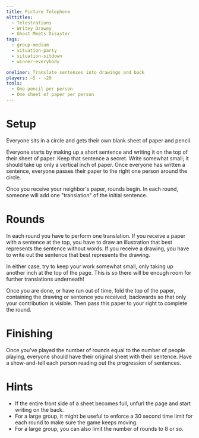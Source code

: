 ```yaml
---
title: Picture Telephone
alttitles:
  - Telestrations
  - Writey Drawey
  - Ghost Meets Disaster
tags:
  - group-medium
  - situation-party
  - situation-sitdown
  - winner-everybody

oneliner: Translate sentences into drawings and back
players: ~5 - ~20
tools:
  - One pencil per person
  - One sheet of paper per person
---
```

# Setup
Everyone sits in a circle and gets their own blank sheet of paper and pencil.

Everyone starts by making up a short sentence and writing it on the top of their sheet of paper. Keep that sentence a secret. Write somewhat small; it should take up only a vertical inch of paper. Once everyone has written a sentence, everyone passes their paper to the right one person around the circle.

Once you receive your neighbor's paper, rounds begin. In each round, someone will add one "translation" of the initial sentence.

# Rounds
In each round you have to perform one translation. If you receive a paper with a sentence at the top, you have to draw an illustration that best represents the sentence without words. If you receive a drawing, you have to write out the sentence that best represents the drawing.

In either case, try to keep your work somewhat small, only taking up another inch at the top of the page. This is so there will be enough room for further translations underneath!

Once you are done, or have run out of time, fold the top of the paper, containing the drawing or sentence you received, backwards so that only your contribution is visible. Then pass this paper to your right to complete the round.

# Finishing
Once you've played the number of rounds equal to the number of people playing, everyone should have their original sheet with their sentence. Have a show-and-tell each person reading out the progression of sentences.

# Hints
- If the entire front side of a sheet becomes full, unfurl the page and start writing on the back.
- For a large group, it might be useful to enforce a 30 second time limit for each round to make sure the game keeps moving.
- For a large group, you can also limit the number of rounds to 8 or so.
